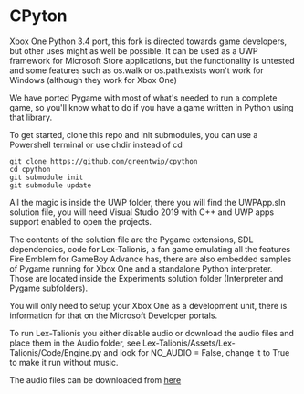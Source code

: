 # CPyton
Xbox One Python 3.4 port, this fork is directed towards game developers, but other uses might as well be possible. It can be used as a UWP framework for Microsoft Store applications, but the functionality is untested and some features such as os.walk or os.path.exists won't work for Windows (although they work for Xbox One)

We have ported Pygame with most of what's needed to run a complete game, so you'll know what to do if you have a game written in Python using that library.

To get started, clone this repo and init submodules, you can use a Powershell terminal or use chdir instead of cd

```
git clone https://github.com/greentwip/cpython
cd cpython
git submodule init
git submodule update
```

All the magic is inside the UWP folder, there you will find the UWPApp.sln solution file, you will need Visual Studio 2019 with C++ and UWP apps support enabled to open the projects.

The contents of the solution file are the Pygame extensions, SDL dependencies, code for Lex-Talionis, a fan game emulating all the features Fire Emblem for GameBoy Advance has, there are also embedded samples of Pygame running for Xbox One and a standalone Python interpreter. Those are located inside the Experiments solution folder (Interpreter and Pygame subfolders).

You will only need to setup your Xbox One as a development unit, there is information for that on the Microsoft Developer portals.

To run Lex-Talionis you either disable audio or download the audio files and place them in the Audio folder, see Lex-Talionis/Assets/Lex-Talionis/Code/Engine.py and look for NO_AUDIO = False, change it to True to make it run without music.

The audio files can be downloaded from [here](https://www.dropbox.com/sh/slbz2t7v1fc6uao/AACiznGLm442qcdOAGbQtnmwa?dl=1)
